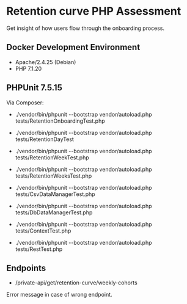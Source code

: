 # Retention curve PHP Assessment
Get insight of how users flow through the onboarding process.

## Docker Development Environment
* Apache/2.4.25 (Debian)
* PHP 7.1.20

## PHPUnit 7.5.15
Via Composer:
* ./vendor/bin/phpunit --bootstrap vendor/autoload.php tests/RetentionOnboardingTest.php
* ./vendor/bin/phpunit --bootstrap vendor/autoload.php tests/RetentionDayTest
* ./vendor/bin/phpunit --bootstrap vendor/autoload.php tests/RetentionWeekTest.php
* ./vendor/bin/phpunit --bootstrap vendor/autoload.php tests/RetentionWeeksTest.php

* ./vendor/bin/phpunit --bootstrap vendor/autoload.php tests/CsvDataManagerTest.php
* ./vendor/bin/phpunit --bootstrap vendor/autoload.php tests/DbDataManagerTest.php
* ./vendor/bin/phpunit --bootstrap vendor/autoload.php tests/ContextTest.php

* ./vendor/bin/phpunit --bootstrap vendor/autoload.php tests/RestTest.php


## Endpoints
* /private-api/get/retention-curve/weekly-cohorts

Error message in case of wrong endpoint.